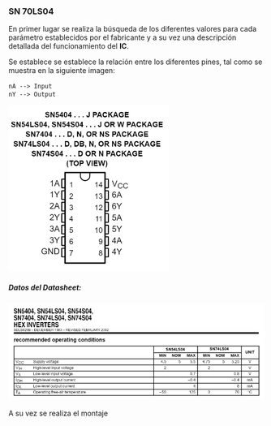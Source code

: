 ### SN 70LS04
En primer lugar se realiza la búsqueda de los diferentes valores para cada parámetro establecidos por el fabricante y  a su vez una descripción detallada del funcionamiento del **IC**.

Se establece se establece la relación entre los diferentes pines, tal como se muestra en la siguiente imagen:

	nA --> Input
	nY --> Output

![](Imagenes/Im2.png)


##### Datos del Datasheet:

![](Imagenes/Im1.png)

A su vez se realiza el montaje 